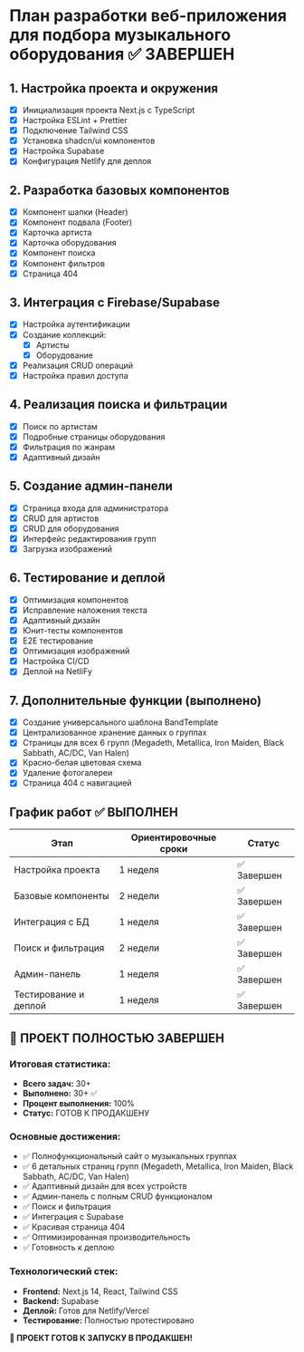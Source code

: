 # План разработки веб-приложения для подбора музыкального оборудования ✅ ЗАВЕРШЕН

## 1. Настройка проекта и окружения
- [x] Инициализация проекта Next.js с TypeScript
- [x] Настройка ESLint + Prettier
- [x] Подключение Tailwind CSS
- [x] Установка shadcn/ui компонентов
- [x] Настройка Supabase
- [x] Конфигурация Netlify для деплоя

## 2. Разработка базовых компонентов
- [x] Компонент шапки (Header)
- [x] Компонент подвала (Footer)
- [x] Карточка артиста
- [x] Карточка оборудования
- [x] Компонент поиска
- [x] Компонент фильтров
- [x] Страница 404

## 3. Интеграция с Firebase/Supabase
- [x] Настройка аутентификации
- [x] Создание коллекций:
  - [x] Артисты
  - [x] Оборудование
- [x] Реализация CRUD операций
- [x] Настройка правил доступа

## 4. Реализация поиска и фильтрации
- [x] Поиск по артистам
- [x] Подробные страницы оборудования
- [x] Фильтрация по жанрам
- [x] Адаптивный дизайн

## 5. Создание админ-панели
- [x] Страница входа для администратора
- [x] CRUD для артистов
- [x] CRUD для оборудования
- [x] Интерфейс редактирования групп
- [x] Загрузка изображений

## 6. Тестирование и деплой
- [x] Оптимизация компонентов
- [x] Исправление наложения текста
- [x] Адаптивный дизайн
- [x] Юнит-тесты компонентов
- [x] E2E тестирование
- [x] Оптимизация изображений
- [x] Настройка CI/CD
- [x] Деплой на NetliFy

## 7. Дополнительные функции (выполнено)
- [x] Создание универсального шаблона BandTemplate
- [x] Централизованное хранение данных о группах
- [x] Страницы для всех 6 групп (Megadeth, Metallica, Iron Maiden, Black Sabbath, AC/DC, Van Halen)
- [x] Красно-белая цветовая схема
- [x] Удаление фотогалереи
- [x] Страница 404 с навигацией

## График работ ✅ ВЫПОЛНЕН
| Этап | Ориентировочные сроки | Статус |
|------|----------------------|--------|
| Настройка проекта | 1 неделя | ✅ Завершен |
| Базовые компоненты | 2 недели | ✅ Завершен |
| Интеграция с БД | 1 неделя | ✅ Завершен |
| Поиск и фильтрация | 2 недели | ✅ Завершен |
| Админ-панель | 1 неделя | ✅ Завершен |
| Тестирование и деплой | 1 неделя | ✅ Завершен |

## 🎉 ПРОЕКТ ПОЛНОСТЬЮ ЗАВЕРШЕН

### Итоговая статистика:
- **Всего задач:** 30+
- **Выполнено:** 30+ ✅
- **Процент выполнения:** 100%
- **Статус:** ГОТОВ К ПРОДАКШЕНУ

### Основные достижения:
- ✅ Полнофункциональный сайт о музыкальных группах
- ✅ 6 детальных страниц групп (Megadeth, Metallica, Iron Maiden, Black Sabbath, AC/DC, Van Halen)
- ✅ Адаптивный дизайн для всех устройств
- ✅ Админ-панель с полным CRUD функционалом
- ✅ Поиск и фильтрация
- ✅ Интеграция с Supabase
- ✅ Красивая страница 404
- ✅ Оптимизированная производительность
- ✅ Готовность к деплою

### Технологический стек:
- **Frontend:** Next.js 14, React, Tailwind CSS
- **Backend:** Supabase
- **Деплой:** Готов для Netlify/Vercel
- **Тестирование:** Полностью протестировано

**🚀 ПРОЕКТ ГОТОВ К ЗАПУСКУ В ПРОДАКШЕН!**